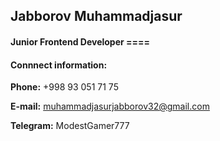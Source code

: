 ## Jabborov Muhammadjasur
#### Junior Frontend Developer __====__
#### Connnect information:
__Phone:__ +998 93 051 71 75

__E-mail:__ muhammadjasurjabborov32@gmail.com

__Telegram:__ ModestGamer777


